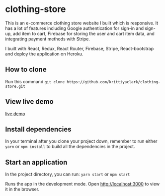 # clothing-store

This is an e-commerce clothing store website I built which is responsive. It has
a lot of features including Google authentication for sign-in and sign-up, add
item to cart, Firebase for storing the user and cart item data, and integrating
payment methods with Stripe.

I built with React, Redux, React Router, Firebase, Stripe, React-bootstrap and
deploy the application on Heroku.

## How to clone

Run this command `git clone https://github.com/krittiyaclark/clothing-store.git`

## View live demo

[live demo](https://clothing-store--live.herokuapp.com)

## Install dependencies

In your terminal after you clone your project down, remember to run either
`yarn` or `npm install` to build all the dependencies in the project.

## Start an application

In the project directory, you can run: `yarn start` or `npm start`

Runs the app in the development mode. Open
[http://localhost:3000](http://localhost:3000) to view it in the browser.
